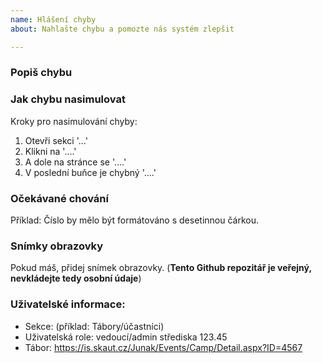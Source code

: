 ```yaml
---
name: Hlášení chyby
about: Nahlašte chybu a pomozte nás systém zlepšit

---
```


### Popiš chybu


### Jak chybu nasimulovat
Kroky pro nasimulování chyby:
1. Otevři sekci '...'
2. Klikni na '....'
3. A dole na stránce se '....'
4. V poslední buňce je chybný '....'

### Očekávané chování
Příklad: Číslo by mělo být formátováno s desetinnou čárkou.

### Snímky obrazovky
Pokud máš, přidej snímek obrazovky. (**Tento Github repozitář je veřejný, nevkládejte tedy osobní údaje**)

### Uživatelské informace:
 - Sekce: (příklad: Tábory/účastníci)
 - Uživatelská role: vedoucí/admin střediska 123.45 
 - Tábor: https://is.skaut.cz/Junak/Events/Camp/Detail.aspx?ID=4567 

